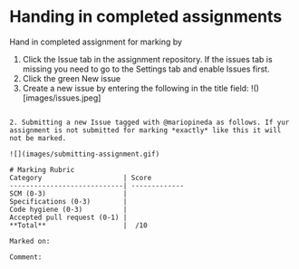 # Handing in completed assignments 
Hand in completed assignment for marking by 
1. Click the Issue tab in the assignment repository. If the issues tab is missing you need to go to the Settings tab and enable Issues first.
2. Click the green New issue
3. Create a new issue by entering the following in the title field: 
!()[images/issues.jpeg]

```Please 

2. Submitting a new Issue tagged with @mariopineda as follows. If yur assignment is not submitted for marking *exactly* like this it will not be marked.

![](images/submitting-assignment.gif)

# Marking Rubric
Category                    | Score        
----------------------------| -------------
SCM (0-3)                   |  
Specifications (0-3)        | 
Code hygiene (0-3)          | 
Accepted pull request (0-1) |
**Total**                   |  /10

Marked on:

Comment:
